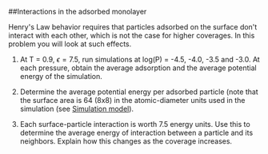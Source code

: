

##Interactions in the adsorbed monolayer

Henry's Law behavior requires that particles adsorbed on the surface don't interact
with each other, which is not the case for higher coverages.  In this problem you will 
look at such effects.

1.  At T = 0.9, $\epsilon = 7.5$, run simulations at log(P) = -4.5, -4.0,
-3.5 and -3.0.  At each pressure, obtain the average adsorption and the average potential
energy of the simulation.

2.  Determine the average potential energy per adsorbed particle (note that the surface
area is 64 (8x8) in the atomic-diameter units used in the simulation (see [Simulation model](Adsorption/Simulation_model)).  

3.  Each surface-particle interaction is worth 7.5 energy units. Use this to determine the
average energy of interaction between a particle and its neighbors.   Explain how this
changes as the coverage increases.